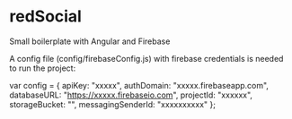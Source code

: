 # redSocial
Small boilerplate with Angular and Firebase



A config file (config/firebaseConfig.js) with firebase credentials is needed to run the project:

var config = {
  apiKey: "xxxxx",
  authDomain: "xxxxx.firebaseapp.com",
  databaseURL: "https://xxxxx.firebaseio.com",
  projectId: "xxxxxx",
  storageBucket: "",
  messagingSenderId: "xxxxxxxxxx"
};
